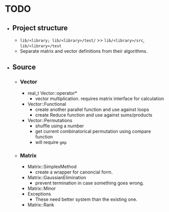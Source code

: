 # TODO

* ## Project structure

	* `lib/<library; lib/<library>/test/` >> `lib/<library>/src`, `lib/<library>/test`
	* Separate matrix and vector definitions from their algorithms.

* ## Source

	* ### Vector

		* real_t Vector::operator*
			* vector multiplication. requires matrix interface for calculation
		* Vector::Functional
			* create another parallel function and use against loops
			* create Reduce function and use against sums/products
		* Vector::Permutations
			* shuffle using a number
			* get current combinatorical permutation using compare function
			* will require `gmp`

	* ### Matrix

		* Matrix::SimplexMethod
			* create a wrapper for canoncial form.
		* Matrix::GaussianElimination
			* prevent termination in case something goes wrong.
		* Matrix::Minor
		* Exceptions
			* These need better system than the existing one.
		* Matrix::Rank

